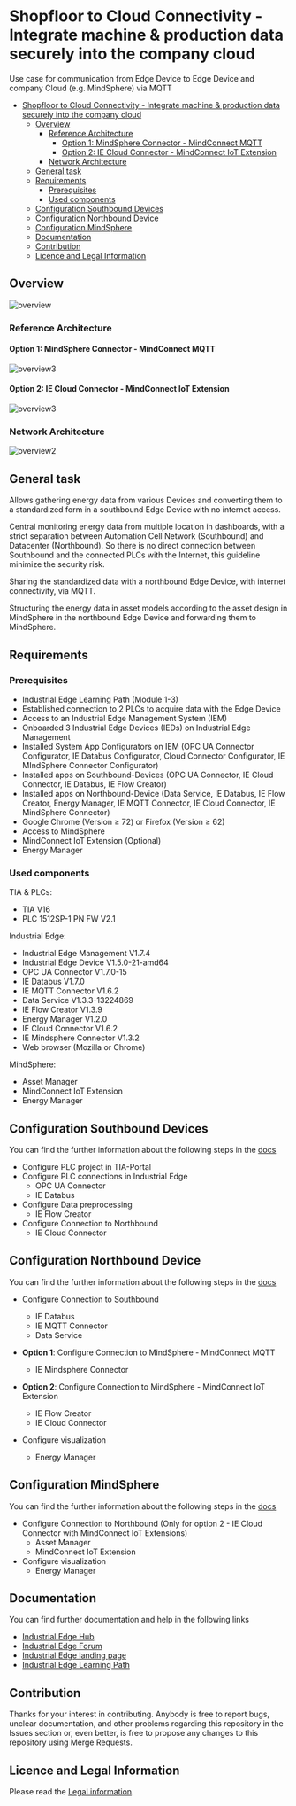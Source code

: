 # Shopfloor to Cloud Connectivity - Integrate machine & production data securely into the company cloud

Use case for communication from Edge Device to Edge Device and company Cloud (e.g. MindSphere) via MQTT 

- [Shopfloor to Cloud Connectivity - Integrate machine & production data securely into the company cloud](#shopfloor-to-cloud-connectivity---integrate-machine--production-data-securely-into-the-company-cloud)
  - [Overview](#overview)
    - [Reference Architecture](#reference-architecture)
      - [Option 1: MindSphere Connector - MindConnect MQTT](#option-1-mindsphere-connector---mindconnect-mqtt)
      - [Option 2: IE Cloud Connector - MindConnect IoT Extension](#option-2-ie-cloud-connector---mindconnect-iot-extension)
    - [Network Architecture](#network-architecture)
  - [General task](#general-task)
  - [Requirements](#requirements)
    - [Prerequisites](#prerequisites)
    - [Used components](#used-components)
  - [Configuration Southbound Devices](#configuration-southbound-devices)
  - [Configuration Northbound Device](#configuration-northbound-device)
  - [Configuration MindSphere](#configuration-mindsphere)
  - [Documentation](#documentation)
  - [Contribution](#contribution)
  - [Licence and Legal Information](#licence-and-legal-information)

## Overview 

![overview](docs/graphics/overview.png)

### Reference Architecture 

#### Option 1: MindSphere Connector - MindConnect MQTT 

![overview3](docs/graphics/overview4.png)

#### Option 2: IE Cloud Connector - MindConnect IoT Extension

![overview3](docs/graphics/overview3.png)

### Network Architecture

![overview2](docs/graphics/overview2.png)

## General task

Allows gathering energy data from various Devices and converting them to a standardized 
form in a southbound Edge Device with no internet access. 

Central monitoring energy data from multiple location in dashboards, with a strict separation between Automation Cell Network (Southbound) and Datacenter (Northbound). So there is no direct connection between Southbound and the connected PLCs with the Internet, this guideline minimize the security risk.

Sharing the standardized data with a northbound Edge Device, with internet connectivity, via MQTT.

Structuring the energy data in asset models according to the asset design in MindSphere in the northbound Edge Device
and forwarding them to MindSphere.




## Requirements

###  Prerequisites
- Industrial Edge Learning Path (Module 1-3)
- Established connection to 2 PLCs to acquire data with the Edge Device
- Access to an Industrial Edge Management System (IEM)
- Onboarded 3 Industrial Edge Devices (IEDs) on Industrial Edge Management
- Installed System App Configurators on IEM (OPC UA Connector Configurator, IE Databus Configurator, Cloud Connector Configurator, IE MIndSphere Connector Configurator) 
- Installed apps on Southbound-Devices (OPC UA Connector, IE Cloud Connector, IE Databus, IE Flow Creator)
- Installed apps on Northbound-Device (Data Service, IE Databus, IE Flow Creator, Energy Manager, IE MQTT Connector, IE Cloud Connector, IE MindSphere Connector)
- Google Chrome (Version ≥ 72) or Firefox (Version ≥ 62)
- Access to MindSphere 
- MindConnect IoT Extension (Optional)
- Energy Manager
  
### Used components

TIA & PLCs:
- TIA V16
- PLC 1512SP-1 PN FW V2.1

Industrial Edge:
- Industrial Edge Management V1.7.4
- Industrial Edge Device V1.5.0-21-amd64
- OPC UA Connector V1.7.0-15
- IE Databus V1.7.0
- IE MQTT Connector V1.6.2
- Data Service V1.3.3-13224869
- IE Flow Creator V1.3.9
- Energy Manager V1.2.0
- IE Cloud Connector V1.6.2
- IE Mindsphere Connector V1.3.2
- Web browser (Mozilla or Chrome)

MindSphere:
- Asset Manager 
- MindConnect IoT Extension
- Energy Manager

## Configuration Southbound Devices

You can find the further information about the following steps in the [docs](docs/install_PLC_Devices_Southbound.md)

- Configure PLC project in TIA-Portal
- Configure PLC connections in Industrial Edge
  - OPC UA Connector
  - IE Databus 
- Configure Data preprocessing 
  - IE Flow Creator 
- Configure Connection to Northbound
  - IE Cloud Connector 


## Configuration Northbound Device

You can find the further information about the following steps in the [docs](docs/install_Device_Northbound.md)

- Configure Connection to Southbound
  - IE Databus 
  - IE MQTT Connector
  - Data Service
- **Option 1**: Configure Connection to MindSphere - MindConnect MQTT
  - IE Mindsphere Connector
- **Option 2**: Configure Connection to MindSphere - MindConnect IoT Extension
  - IE Flow Creator
  - IE Cloud Connector

- Configure visualization
  - Energy Manager


## Configuration MindSphere
You can find the further information about the following steps in the [docs](docs/install_MindSphere.md)

- Configure Connection to Northbound (Only for option 2 - IE Cloud Connector with MindConnect IoT Extensions)
  - Asset Manager
  - MindConnect IoT Extension
- Configure visualization
  - Energy Manager 


## Documentation

You can find further documentation and help in the following links
  - [Industrial Edge Hub](https://iehub.eu1.edge.siemens.cloud/#/documentation)
  - [Industrial Edge Forum](https://www.siemens.com/industrial-edge-forum)
  - [Industrial Edge landing page](https://new.siemens.com/global/en/products/automation/topic-areas/industrial-edge/simatic-edge.html)
  - [Industrial Edge Learning Path](https://siemens-learning-simaticedge.sabacloud.com/)
## Contribution

Thanks for your interest in contributing. Anybody is free to report bugs, unclear documentation, and other problems regarding this repository in the Issues section or, even better, is free to propose any changes to this repository using Merge Requests.

## Licence and Legal Information

Please read the [Legal information](LICENSE.md).

